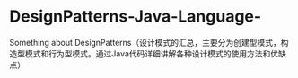 # DesignPatterns-Java-Language-
Something about DesignPatterns（设计模式的汇总，主要分为创建型模式，构造型模式和行为型模式。通过Java代码详细讲解各种设计模式的使用方法和优缺点）
